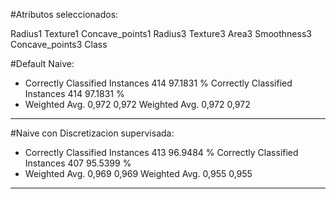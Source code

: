 #Atributos seleccionados: 

Radius1
Texture1
Concave_points1
Radius3
Texture3
Area3
Smoothness3
Concave_points3
Class


#Default Naive:
* Correctly Classified Instances         414               97.1831 %
Correctly Classified Instances         414               97.1831 %
* Weighted Avg. 0,972 0,972
Weighted Avg. 0,972 0,972
---- 

#Naive con Discretizacion supervisada:
* Correctly Classified Instances         413               96.9484 %
Correctly Classified Instances         407               95.5399 %
* Weighted Avg. 0,969 0,969
Weighted Avg. 0,955 0,955
---- 

